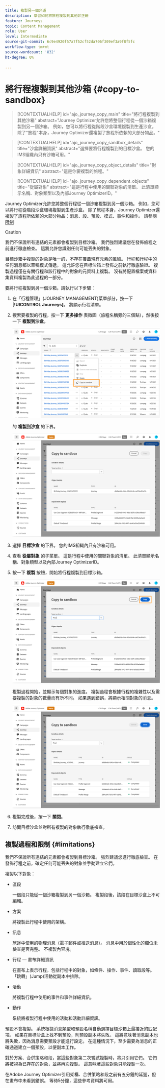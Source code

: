 ```yaml
---
title: 複製另一個非道
description: 學習如何將旅程複製到其他非正統
feature: Journeys
topic: Content Management
role: User
level: Intermediate
source-git-commit: 6c9e4920f57a7f52cf52da706f309ef3a9f8f5fc
workflow-type: tm+mt
source-wordcount: '832'
ht-degree: 0%

---
```


# 將行程複製到其他沙箱 {#copy-to-sandbox}

>[!CONTEXTUALHELP]
>id="ajo_journey_copy_main"
>title="將行程複製到其他沙箱"
>abstract="Journey Optimizer允許您將整個行程從一個沙箱複製到另一個沙箱。 例如，您可以將行程從階段沙盒環境複製到生產沙盒。 除了&quot;旅程&quot;本身，Journey Optimizer還複製了旅程所依賴的大部分物品。"

>[!CONTEXTUALHELP]
>id="ajo_journey_copy_sandbox_details"
>title="沙盒詳細資訊"
>abstract="選擇要將行程複製到的目標沙盒。 您的IMS組織內只有沙箱可用。"

>[!CONTEXTUALHELP]
>id="ajo_journey_copy_object_details"
>title="對象詳細資訊"
>abstract="這是你要複製的旅程。"

>[!CONTEXTUALHELP]
>id="ajo_journey_copy_dependent_objects"
>title="從屬對象"
>abstract="這是行程中使用的關聯對象的清單。 此清單顯示名稱、對象類型以及內部Journey OptimizerID。"

Journey Optimizer允許您將整個行程從一個沙箱複製到另一個沙箱。 例如，您可以將行程從階段沙盒環境複製到生產沙盒。 除了旅程本身，Journey Optimizer還複製了旅程所依賴的大部分物品：消息、段、預設、模式、事件和操作。 請參閱 [限制](../event/about-events.md)

>[!CAUTION]
>
>我們不保證所有連結的元素都會複製到目標沙箱。 我們強烈建議您在發佈旅程之前進行徹底檢查。 這將允許您識別任何可能丟失的對象。

目標沙箱中複製的對象是唯一的，不存在覆蓋現有元素的風險。 行程和行程中的任何消息都以草稿模式傳遞。 這允許您在目標沙箱上發佈之前執行徹底驗證。 複製過程僅在有關行程和該行程中的對象的元資料上複製。 沒有將配置檔案或資料集資料複製為此過程的一部分。

要將行程複製到另一個沙箱，請執行以下步驟：

1. 在「行程管理」(JOURNEY MANAGEMENT)菜單部分，按一下 **[!UICONTROL Journeys]**。 將顯示行程清單。

2. 搜索要複製的行程，按一下 **更多操作** 表徵圖（旅程名稱旁的三個點），然後按一下 **複製到沙盒**。

   ![](assets/copy-sandbox1.png)

   的 **複製到沙盒** 的下界。

   ![](assets/copy-sandbox2.png)

3. 選擇 **目標沙盒** 的下界。 您的IMS組織內只有沙箱可用。

4. 查看 **從屬對象** 的子菜單。 這是行程中使用的關聯對象的清單。 此清單顯示名稱、對象類型以及內部Journey OptimizerID。

5. 按一下 **複製** 按鈕，開始將行程複製到目標沙箱。

   ![](assets/copy-sandbox3.png)

   複製過程開始，並顯示每個對象的進度。 複製過程會根據行程的複雜性以及需要複製的對象的數量而有所不同。 如果遇到錯誤，將顯示相關對象的消息。

   ![](assets/copy-sandbox4.png)

6. 複製完成後，按一下 **關閉**。

7. 訪問目標沙盒並對所有複製的對象執行徹底檢查。

## 複製過程和限制 {#limitations}

我們不保證所有連結的元素都會複製到目標沙箱。 強烈建議您進行徹底檢查。 在發佈行程之前，確定任何可能丟失的對象並手動建立它們。

複製以下對象：

* 區段

   一個段只能從一個沙箱複製到另一個沙箱。 複製段後，該段在目標沙盒上不可編輯。

* 方案

   將複製此行程中使用的架構。

* 訊息

   旅途中使用的物理消息（電子郵件或推送消息）。 消息中用於個性化的欄位未檢查是否完整。 不複製內容塊。

* 行程 — 畫布詳細資訊

   在畫布上表示行程，包括行程中的對象，如條件、操作、事件、讀取段等。 「跳轉」(Jump)活動從副本中排除。

* 活動

   將複製行程中使用的事件和事件詳細資訊。

* 動作

   系統將複製行程中使用的活動和活動詳細資訊。

預設不會複製。 系統根據消息類型和預設名稱自動選擇目標沙箱上最接近的匹配項。 如果在目標沙盒上找不到預設，則預設副本將失敗。 這將意味著消息副本也將失敗，因為消息需要預設才能進行設定。 在這種情況下，至少需要為消息的正確通道建立一個預設，以便副本工作。

對於方案、合併策略和段，當這些對象第二次嘗試複製時，將只引用它們。 它們將被視為已存在的對象，並將再次複製。 這意味著這些對象只能複製一次。

在Adobe Journey Optimizer引用架構、合併策略和段之前有五分鐘的延遲，但在畫布中未看到錯誤。 等待5分鐘，這些參考資料將可用。

